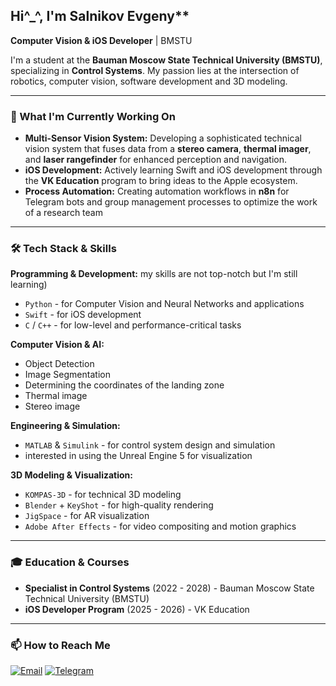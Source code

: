 ## Hi^_^, I'm Salnikov Evgeny** 

**Computer Vision & iOS Developer** | BMSTU


I'm a student at the **Bauman Moscow State Technical University (BMSTU)**, specializing in **Control Systems**. My passion lies at the intersection of robotics, computer vision, software development and 3D modeling.

---

### 🔬 What I'm Currently Working On

*   **Multi-Sensor Vision System:** Developing a sophisticated technical vision system that fuses data from a **stereo camera**, **thermal imager**, and **laser rangefinder** for enhanced perception and navigation.
*   **iOS Development:** Actively learning Swift and iOS development through the **VK Education** program to bring ideas to the Apple ecosystem.
*   **Process Automation:** Creating automation workflows in **n8n** for Telegram bots and group management processes to optimize the work of a research team
---

### 🛠️ Tech Stack & Skills

**Programming & Development:**   my skills are not top-notch but I'm still learning)
*   `Python` - for Computer Vision and Neural Networks and applications
*   `Swift`  - for iOS development
*   `C` / `C++` - for low-level and performance-critical tasks

**Computer Vision & AI:**
*   Object Detection
*   Image Segmentation
*   Determining the coordinates of the landing zone
*   Thermal image
*   Stereo image 

**Engineering & Simulation:**
*   `MATLAB` & `Simulink` - for control system design and simulation
*   interested in using the Unreal Engine 5 for visualization

**3D Modeling & Visualization:**
*   `KOMPAS-3D` - for technical 3D modeling
*   `Blender` + `KeyShot` - for high-quality rendering
*   `JigSpace` - for AR visualization
*   `Adobe After Effects` - for video compositing and motion graphics

---

### 🎓 Education & Courses

*   **Specialist in Control Systems** (2022 - 2028) - Bauman Moscow State Technical University (BMSTU)
*   **iOS Developer Program** (2025 - 2026) - VK Education

---

### 📫 How to Reach Me

[![Email](https://img.shields.io/badge/Email-D14836?style=for-the-badge&logo=gmail&logoColor=white)](mailto:ev.vy.salnikov@mail.ru)
[![Telegram](https://img.shields.io/badge/Telegram-2CA5E0?style=for-the-badge&logo=telegram&logoColor=white)](https://t.me/Salnikov_EV)

